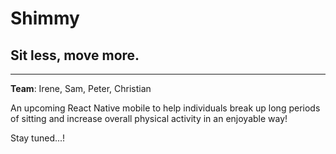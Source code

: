 # Shimmy
## Sit less, move more.
---
**Team**: Irene, Sam, Peter, Christian

An upcoming React Native mobile to help individuals break up long periods of sitting and increase overall physical activity in an enjoyable way!

Stay tuned...!